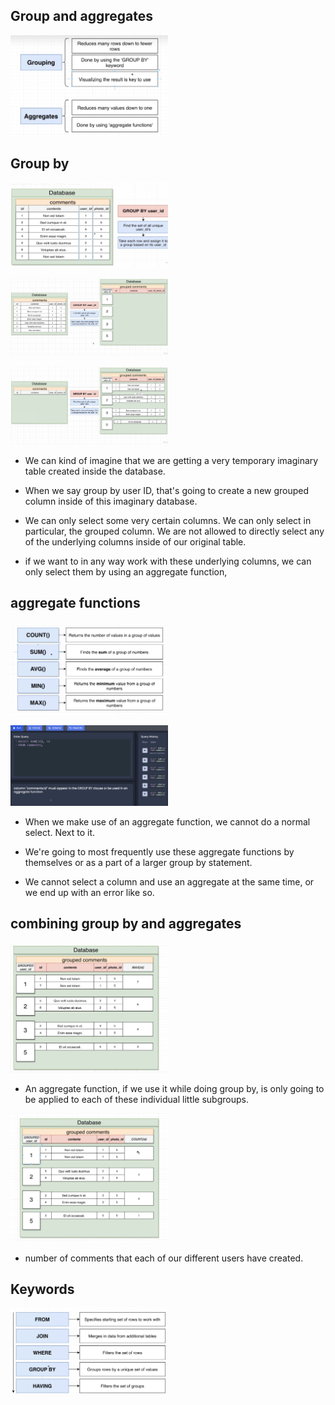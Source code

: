 ## Group and aggregates

[<img src="./pictures/group_and_aggregates.png" width="50%"/>](./pictures/group_and_aggregates.png)

## Group by

[<img src="./pictures/group_by_init_01.png" width="50%"/>](./pictures/group_by_init_01.png)

[<img src="./pictures/group_by_1.png" width="50%"/>](./pictures/group_by_1.png)

[<img src="./pictures/group_by_2.png" width="50%"/>](./pictures/group_by_2.png)

- We can kind of imagine that we are getting a very temporary imaginary table created inside the database.

- When we say group by user ID, that's going to create a new grouped column inside of this imaginary database.

- We can only select some very certain columns. We can only select in particular, the grouped column. We are not allowed to directly select any of the underlying columns inside of our original table.

- if we want to in any way work with these underlying columns, we can only select them by using an aggregate function,

## aggregate functions

[<img src="./pictures/aggregate_functions.png" width="50%"/>](./pictures/aggregate_functions.png)

[<img src="./pictures/aggregate_error.png" width="50%"/>](./pictures/aggregate_error.png)

- When we make use of an aggregate function, we cannot do a normal select. Next to it.

- We're going to most frequently use these aggregate functions by themselves or as a part of a larger group by statement.

- We cannot select a column and use an aggregate at the same time, or we end up with an error like so.

## combining group by and aggregates

[<img src="./pictures/combining_group_by_aggregate.png" width="50%"/>](./pictures/combining_group_by_aggregate.png)

- An aggregate function, if we use it while doing group by, is only going to be applied to each of these individual little subgroups.

[<img src="./pictures/combining_02.png" width="50%"/>](./pictures/combining_02.png)

- number of comments that each of our different users have created.

## Keywords

[<img src="./pictures/keywords.png" width="50%"/>](./pictures/keywords.png)
